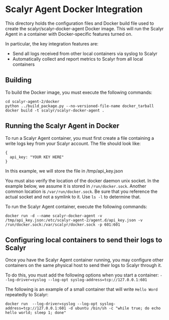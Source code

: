Scalyr Agent Docker Integration
===============================

This directory holds the configuration files and Docker build file used to
create the scalyr/scalyr-docker-agent Docker image.  This will run the Scalyr
Agent in a container with Docker-specific features turned on.

In particular, the key integration features are:

  * Send all logs received from other local containers via syslog to Scalyr
  * Automatically collect and report metrics to Scalyr from all local containers

## Building

To build the Docker image, you must execute the following commands:

    cd scalyr-agent-2/docker
    python ../build_package.py --no-versioned-file-name docker_tarball
    docker build -t scalyr/scalyr-docker-agent .
    
## Running the Scalyr Agent in Docker

To run a Scalyr Agent container, you must first create a file containing a write logs key from
your Scalyr account.  The file should look like:

    {
      api_key: "YOUR KEY HERE"
    }

In this example, we will store the file in /tmp/api_key.json

You must also verify the location of the docker daemon unix socket.  In the example below, we assume
it is stored in `/run/docker.sock`.  Another common location is `/var/run/docker.sock`.  Be sure that
you reference the actual socket and not a symlink to it.  Use `ls -l` to determine that.

To run the Scalyr Agent container, execute the following commands:

    docker run -d --name scalyr-docker-agent -v /tmp/api_key.json:/etc/scalyr-agent-2/agent.d/api_key.json -v /run/docker.sock:/var/scalyr/docker.sock -p 601:601

## Configuring local containers to send their logs to Scalyr

Once you have the Scalyr Agent container running, you may configure other containers on the same
physical host to send their logs to Scalyr through it.

To do this, you must add the following options when you start a container: `--log-driver=syslog --log-opt syslog-address=tcp://127.0.0.1:601`

The following is an example of a small container that will write `Hello Word` repeatedly to Scalyr:

    docker run  --log-driver=syslog --log-opt syslog-address=tcp://127.0.0.1:601 -d ubuntu /bin/sh -c "while true; do echo hello world; sleep 1; done"
